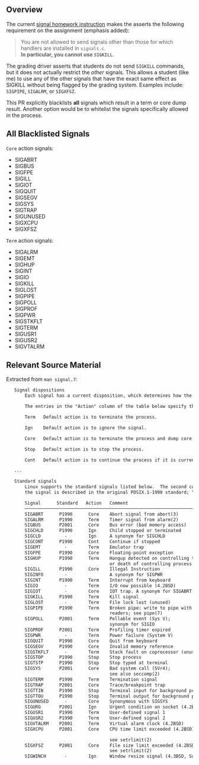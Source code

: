 ## Overview
The current [signal homework instruction](/05-hw-signals/README.md#instructions) makes the asserts the following requirement on the assignment (emphasis added):
> You are not allowed to send signals other than those for which handlers are installed in `signals.c`. \
> **In particular, you cannot use `SIGKILL`.**

The grading driver asserts that students do not send `SIGKILL` commands, but it does not actually restrict the _other_ signals. This allows a student (like me) to use any of the other signals that have the exact same effect as SIGKILL without being flagged by the grading system. Examples include: `SIGPIPE`, `SIGALRM`, or `SIGXFSZ`.

This PR explicitly blacklists **all** signals which result in a term or core dump result. Another option would be to whitelist the signals specifically allowed in the process.

## All Blacklisted Signals
`Core` action signals:
- SIGABRT
- SIGBUS
- SIGFPE
- SIGILL
- SIGIOT
- SIGQUIT
- SIGSEGV
- SIGSYS
- SIGTRAP
- SIGUNUSED
- SIGXCPU
- SIGXFSZ

`Term` action signals:
- SIGALRM
- SIGEMT
- SIGHUP
- SIGINT
- SIGIO
- SIGKILL
- SIGLOST
- SIGPIPE
- SIGPOLL
- SIGPROF
- SIGPWR
- SIGSTKFLT
- SIGTERM
- SIGUSR1
- SIGUSR2
- SIGVTALRM

## Relevant Source Material
Extracted from `man signal.7`:
```txt
   Signal dispositions
       Each signal has a current disposition, which determines how the process behaves when it is delivered the signal.

       The entries in the "Action" column of the table below specify the default disposition for each signal, as follows:

       Term   Default action is to terminate the process.

       Ign    Default action is to ignore the signal.

       Core   Default action is to terminate the process and dump core (see core(5)).

       Stop   Default action is to stop the process.

       Cont   Default action is to continue the process if it is currently stopped.

   ...

   Standard signals
       Linux supports the standard signals listed below.  The second column of the table indicates which standard (if any) specified the signal: "P1990" indicates that
       the signal is described in the original POSIX.1-1990 standard; "P2001" indicates that the signal was added in SUSv2 and POSIX.1-2001.

       Signal      Standard   Action   Comment
       ────────────────────────────────────────────────────────────────────────
       SIGABRT      P1990      Core    Abort signal from abort(3)
       SIGALRM      P1990      Term    Timer signal from alarm(2)
       SIGBUS       P2001      Core    Bus error (bad memory access)
       SIGCHLD      P1990      Ign     Child stopped or terminated
       SIGCLD         -        Ign     A synonym for SIGCHLD
       SIGCONT      P1990      Cont    Continue if stopped
       SIGEMT         -        Term    Emulator trap
       SIGFPE       P1990      Core    Floating-point exception
       SIGHUP       P1990      Term    Hangup detected on controlling terminal
                                       or death of controlling process
       SIGILL       P1990      Core    Illegal Instruction
       SIGINFO        -                A synonym for SIGPWR
       SIGINT       P1990      Term    Interrupt from keyboard
       SIGIO          -        Term    I/O now possible (4.2BSD)
       SIGIOT         -        Core    IOT trap. A synonym for SIGABRT
       SIGKILL      P1990      Term    Kill signal
       SIGLOST        -        Term    File lock lost (unused)
       SIGPIPE      P1990      Term    Broken pipe: write to pipe with no
                                       readers; see pipe(7)
       SIGPOLL      P2001      Term    Pollable event (Sys V);
                                       synonym for SIGIO
       SIGPROF      P2001      Term    Profiling timer expired
       SIGPWR         -        Term    Power failure (System V)
       SIGQUIT      P1990      Core    Quit from keyboard
       SIGSEGV      P1990      Core    Invalid memory reference
       SIGSTKFLT      -        Term    Stack fault on coprocessor (unused)
       SIGSTOP      P1990      Stop    Stop process
       SIGTSTP      P1990      Stop    Stop typed at terminal
       SIGSYS       P2001      Core    Bad system call (SVr4);
                                       see also seccomp(2)
       SIGTERM      P1990      Term    Termination signal
       SIGTRAP      P2001      Core    Trace/breakpoint trap
       SIGTTIN      P1990      Stop    Terminal input for background process
       SIGTTOU      P1990      Stop    Terminal output for background process
       SIGUNUSED      -        Core    Synonymous with SIGSYS
       SIGURG       P2001      Ign     Urgent condition on socket (4.2BSD)
       SIGUSR1      P1990      Term    User-defined signal 1
       SIGUSR2      P1990      Term    User-defined signal 2
       SIGVTALRM    P2001      Term    Virtual alarm clock (4.2BSD)
       SIGXCPU      P2001      Core    CPU time limit exceeded (4.2BSD);

                                       see setrlimit(2)
       SIGXFSZ      P2001      Core    File size limit exceeded (4.2BSD);
                                       see setrlimit(2)
       SIGWINCH       -        Ign     Window resize signal (4.3BSD, Sun)
```

